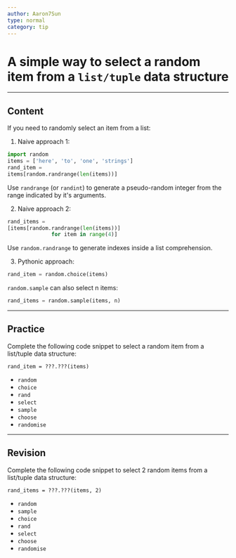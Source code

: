```yaml
---
author: Aaron7Sun
type: normal
category: tip
---
```


# A simple way to select a random item from a `list/tuple` data structure


---

## Content

If you need to randomly select an item from a list:

1) Naive approach 1:

```python
import random
items = ['here', 'to', 'one', 'strings']
rand_item =
items[random.randrange(len(items))]
```

Use `randrange` (or `randint`) to generate a pseudo-random integer from the range indicated by it's arguments.

2) Naive approach 2:

```python
rand_items =
[items[random.randrange(len(items))]
              for item in range(4)]
```

Use `random.randrange` to generate indexes inside a list comprehension.

3) Pythonic approach:

```python
rand_item = random.choice(items)
```

`random.sample` can also select n items:

```python
rand_items = random.sample(items, n)
```


---

## Practice

Complete the following code snippet to select a random item from a list/tuple data structure:

    rand_item = ???.???(items)

* `random`
* `choice`
* `rand`
* `select`
* `sample`
* `choose`
* `randomise`


---

## Revision

Complete the following code snippet to select 2 random items from a list/tuple data structure:

    rand_items = ???.???(items, 2)

* `random`
* `sample`
* `choice`
* `rand`
* `select`
* `choose`
* `randomise`
